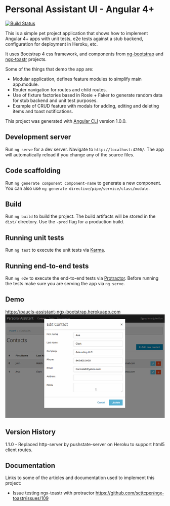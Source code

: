 # Personal Assistant UI - Angular 4+
[![Build Status](https://travis-ci.org/paucls/personal-assistant-ui-angular.svg?branch=master)](https://travis-ci.org/paucls/personal-assistant-ui-angular)

This is a simple pet project application that shows how to implement Angular 4+ apps with unit tests, e2e tests against 
a stub backend, configuration for deployment in Heroku, etc.

It uses Bootstrap 4 css framework, and components from [ng-bootstrap](https://ng-bootstrap.github.io)
and [ngx-toastr](https://github.com/scttcper/ngx-toastr) projects.

Some of the things that demo the app are: 
- Modular application, defines feature modules to simplify main app.module.
- Router navigation for routes and child routes.
- Use of fixture factories based in Rosie + Faker to generate random data for stub backend and unit test purposes.
- Example of CRUD feature with modals for adding, editing and deleting items and toast notifications.

This project was generated with [Angular CLI](https://github.com/angular/angular-cli) version 1.0.0.

## Development server

Run `ng serve` for a dev server. Navigate to `http://localhost:4200/`. The app will automatically reload if you change any of the source files.

## Code scaffolding

Run `ng generate component component-name` to generate a new component. You can also use `ng generate directive/pipe/service/class/module`.

## Build

Run `ng build` to build the project. The build artifacts will be stored in the `dist/` directory. Use the `-prod` flag for a production build.

## Running unit tests

Run `ng test` to execute the unit tests via [Karma](https://karma-runner.github.io).

## Running end-to-end tests

Run `ng e2e` to execute the end-to-end tests via [Protractor](http://www.protractortest.org/).
Before running the tests make sure you are serving the app via `ng serve`.

## Demo
https://paucls-assistant-ngx-bootstrap.herokuapp.com
![Demo](app-demo.gif)

## Version History
1.1.0 - Replaced http-server by pushstate-server on Heroku to support html5 client routes.

## Documentation
Links to some of the articles and documentation used to implement this project:

- Issue testing ngx-toastr with protractor
https://github.com/scttcper/ngx-toastr/issues/109

